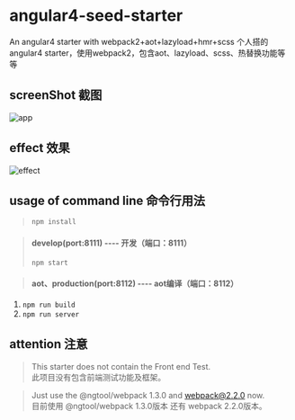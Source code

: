 # angular4-seed-starter
An angular4 starter with webpack2+aot+lazyload+hmr+scss
个人搭的angular4 starter，使用webpack2，包含aot、lazyload、scss、热替换功能等等  
## screenShot     截图
![app](https://github.com/wuzhouyang/angular2-seed-starter/blob/master/src/assets/screenShot/ss.png)  
## effect  效果
![effect](https://github.com/wuzhouyang/angular2-seed-starter/blob/master/src/assets/screenShot/effect.png) 
## usage of command line 命令行用法
> `npm install`   

> #### develop(port:8111)  ----  开发（端口：8111）
> `npm start`  

> #### aot、production(port:8112)  ---- aot编译（端口：8112）  
1. `npm run build`  
2. `npm run server`   

## attention 注意  
> This starter does not contain the Front end Test.  
> 此项目没有包含前端测试功能及框架。  

> Just use the @ngtool/webpack 1.3.0 and webpack@2.2.0 now.    
> 目前使用 @ngtool/webpack 1.3.0版本 还有 webpack 2.2.0版本。
